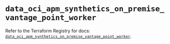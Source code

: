 # `data_oci_apm_synthetics_on_premise_vantage_point_worker`

Refer to the Terraform Registry for docs: [`data_oci_apm_synthetics_on_premise_vantage_point_worker`](https://registry.terraform.io/providers/oracle/oci/6.37.0/docs/data-sources/apm_synthetics_on_premise_vantage_point_worker).
